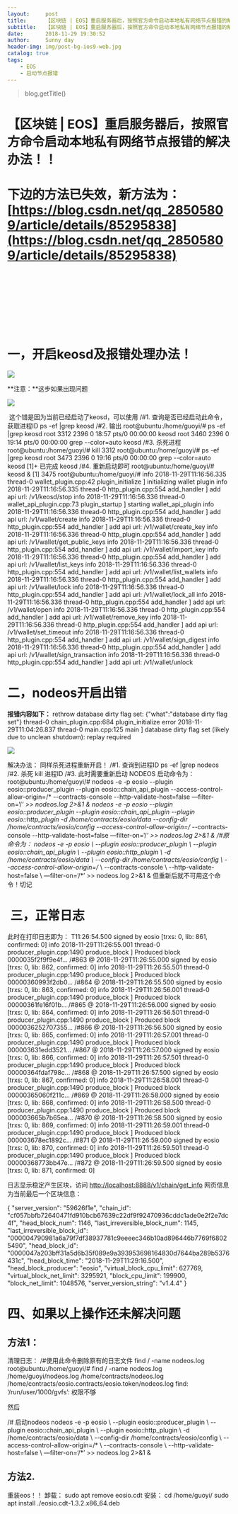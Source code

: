 ```yaml
---
layout:     post
title:      【区块链 | EOS】重启服务器后，按照官方命令启动本地私有网络节点报错的解决办法！！
subtitle:   【区块链 | EOS】重启服务器后，按照官方命令启动本地私有网络节点报错的解决办法！！
date:       2018-11-29 19:30:52
author:     Sunny day
header-img: img/post-bg-ios9-web.jpg
catalog: true
tags:
    - EOS
    - 启动节点报错
---
```

>blog.getTitle() 

# 【区块链 | EOS】重启服务器后，按照官方命令启动本地私有网络节点报错的解决办法！！


# 下边的方法已失效，新方法为：[https://blog.csdn.net/qq_28505809/article/details/85295838](https://blog.csdn.net/qq_28505809/article/details/85295838)

#  

#  

# 一，开启**keosd及报错处理办法！**

![](https://img-blog.csdnimg.cn/20181129190740540.png?x-oss-process=image/watermark,type_ZmFuZ3poZW5naGVpdGk,shadow_10,text_aHR0cHM6Ly9ibG9nLmNzZG4ubmV0L3FxXzI4NTA1ODA5,size_16,color_FFFFFF,t_70)

**注意：**这步如果出现问题 

![](https://img-blog.csdnimg.cn/20181129191112291.png?x-oss-process=image/watermark,type_ZmFuZ3poZW5naGVpdGk,shadow_10,text_aHR0cHM6Ly9ibG9nLmNzZG4ubmV0L3FxXzI4NTA1ODA5,size_16,color_FFFFFF,t_70)

 这个错是因为当前已经启动了keosd，可以使用
/#1. 查询是否已经启动此命令，获取进程ID ps -ef |grep keosd /#2. 输出 root@ubuntu:/home/guoyi/# ps -ef |grep keosd root 3312 2396 0 18:57 pts/0 00:00:00 keosd root 3460 2396 0 19:14 pts/0 00:00:00 grep --color=auto keosd /#3. 杀死进程 root@ubuntu:/home/guoyi/# kill 3312 root@ubuntu:/home/guoyi/# ps -ef |grep keosd root 3473 2396 0 19:16 pts/0 00:00:00 grep --color=auto keosd [1]+ 已完成 keosd /#4. 重新启动即可 root@ubuntu:/home/guoyi/# keosd & [1] 3475 root@ubuntu:/home/guoyi/# info 2018-11-29T11:16:56.335 thread-0 wallet_plugin.cpp:42 plugin_initialize ] initializing wallet plugin info 2018-11-29T11:16:56.335 thread-0 http_plugin.cpp:554 add_handler ] add api url: /v1/keosd/stop info 2018-11-29T11:16:56.336 thread-0 wallet_api_plugin.cpp:73 plugin_startup ] starting wallet_api_plugin info 2018-11-29T11:16:56.336 thread-0 http_plugin.cpp:554 add_handler ] add api url: /v1/wallet/create info 2018-11-29T11:16:56.336 thread-0 http_plugin.cpp:554 add_handler ] add api url: /v1/wallet/create_key info 2018-11-29T11:16:56.336 thread-0 http_plugin.cpp:554 add_handler ] add api url: /v1/wallet/get_public_keys info 2018-11-29T11:16:56.336 thread-0 http_plugin.cpp:554 add_handler ] add api url: /v1/wallet/import_key info 2018-11-29T11:16:56.336 thread-0 http_plugin.cpp:554 add_handler ] add api url: /v1/wallet/list_keys info 2018-11-29T11:16:56.336 thread-0 http_plugin.cpp:554 add_handler ] add api url: /v1/wallet/list_wallets info 2018-11-29T11:16:56.336 thread-0 http_plugin.cpp:554 add_handler ] add api url: /v1/wallet/lock info 2018-11-29T11:16:56.336 thread-0 http_plugin.cpp:554 add_handler ] add api url: /v1/wallet/lock_all info 2018-11-29T11:16:56.336 thread-0 http_plugin.cpp:554 add_handler ] add api url: /v1/wallet/open info 2018-11-29T11:16:56.336 thread-0 http_plugin.cpp:554 add_handler ] add api url: /v1/wallet/remove_key info 2018-11-29T11:16:56.336 thread-0 http_plugin.cpp:554 add_handler ] add api url: /v1/wallet/set_timeout info 2018-11-29T11:16:56.336 thread-0 http_plugin.cpp:554 add_handler ] add api url: /v1/wallet/sign_digest info 2018-11-29T11:16:56.336 thread-0 http_plugin.cpp:554 add_handler ] add api url: /v1/wallet/sign_transaction info 2018-11-29T11:16:56.336 thread-0 http_plugin.cpp:554 add_handler ] add api url: /v1/wallet/unlock

# 二，nodeos开启出错

**报错内容如下：**
rethrow database dirty flag set: {"what":"database dirty flag set"} thread-0 chain_plugin.cpp:684 plugin_initialize error 2018-11-29T11:04:26.837 thread-0 main.cpp:125 main ] database dirty flag set (likely due to unclean shutdown): replay required

![](https://img-blog.csdnimg.cn/20181129190518543.png?x-oss-process=image/watermark,type_ZmFuZ3poZW5naGVpdGk,shadow_10,text_aHR0cHM6Ly9ibG9nLmNzZG4ubmV0L3FxXzI4NTA1ODA5,size_16,color_FFFFFF,t_70)

解决办法：
同样杀死进程重新开启！ /#1. 查询到进程ID ps -ef |grep nodeos /#2. 杀死 kill 进程ID /#3. 此时需要重新启动 NODEOS 启动命令为： root@ubuntu:/home/guoyi/# nodeos -e -p eosio --plugin eosio::producer_plugin --plugin eosio::chain_api_plugin --access-control-allow-origin=/* --contracts-console --http-validate-host=false —filter-on=‘/*’ >> nodeos.log 2>&1 & nodeos -e -p eosio --plugin eosio::producer_plugin --plugin eosio::chain_api_plugin --plugin eosio::http_plugin -d /home/contracts/eosio/data --config-dir /home/contracts/eosio/config --access-control-allow-origin=/* --contracts-console --http-validate-host=false —filter-on=‘/*’ >> nodeos.log 2>&1 & /#原命令为： nodeos -e -p eosio \ --plugin eosio::producer_plugin \ --plugin eosio::chain_api_plugin \ --plugin eosio::http_plugin \ -d /home/contracts/eosio/data \ --config-dir /home/contracts/eosio/config \ --access-control-allow-origin=/* \ --contracts-console \ --http-validate-host=false \ —filter-on=‘/*’ >> nodeos.log 2>&1 & 但重新后就不可用这个命令！切记

#  三，正常日志

此时在打印日志即为：
T11:26:54.500 signed by eosio [trxs: 0, lib: 861, confirmed: 0] info 2018-11-29T11:26:55.001 thread-0 producer_plugin.cpp:1490 produce_block ] Produced block 0000035f2f9f9e4f... /#863 @ 2018-11-29T11:26:55.000 signed by eosio [trxs: 0, lib: 862, confirmed: 0] info 2018-11-29T11:26:55.501 thread-0 producer_plugin.cpp:1490 produce_block ] Produced block 00000360993f2db0... /#864 @ 2018-11-29T11:26:55.500 signed by eosio [trxs: 0, lib: 863, confirmed: 0] info 2018-11-29T11:26:56.001 thread-0 producer_plugin.cpp:1490 produce_block ] Produced block 00000361fe16f01b... /#865 @ 2018-11-29T11:26:56.000 signed by eosio [trxs: 0, lib: 864, confirmed: 0] info 2018-11-29T11:26:56.501 thread-0 producer_plugin.cpp:1490 produce_block ] Produced block 0000036252707355... /#866 @ 2018-11-29T11:26:56.500 signed by eosio [trxs: 0, lib: 865, confirmed: 0] info 2018-11-29T11:26:57.001 thread-0 producer_plugin.cpp:1490 produce_block ] Produced block 000003631edd3521... /#867 @ 2018-11-29T11:26:57.000 signed by eosio [trxs: 0, lib: 866, confirmed: 0] info 2018-11-29T11:26:57.501 thread-0 producer_plugin.cpp:1490 produce_block ] Produced block 00000364fdaf798c... /#868 @ 2018-11-29T11:26:57.500 signed by eosio [trxs: 0, lib: 867, confirmed: 0] info 2018-11-29T11:26:58.001 thread-0 producer_plugin.cpp:1490 produce_block ] Produced block 00000365060f211c... /#869 @ 2018-11-29T11:26:58.000 signed by eosio [trxs: 0, lib: 868, confirmed: 0] info 2018-11-29T11:26:58.500 thread-0 producer_plugin.cpp:1490 produce_block ] Produced block 000003665b7b65ea... /#870 @ 2018-11-29T11:26:58.500 signed by eosio [trxs: 0, lib: 869, confirmed: 0] info 2018-11-29T11:26:59.001 thread-0 producer_plugin.cpp:1490 produce_block ] Produced block 000003678ec1892c... /#871 @ 2018-11-29T11:26:59.000 signed by eosio [trxs: 0, lib: 870, confirmed: 0] info 2018-11-29T11:26:59.501 thread-0 producer_plugin.cpp:1490 produce_block ] Produced block 00000368773bb47e... /#872 @ 2018-11-29T11:26:59.500 signed by eosio [trxs: 0, lib: 871, confirmed: 0]

日志显示稳定产生区块，访问 [http://localhost:8888/v1/chain/get_info](http://localhost:8888/v1/chain/get_info) 网页信息为当前最后一个区块信息：

{ "server_version": "59626f1e", "chain_id": "cf057bbfb72640471fd910bcb67639c22df9f92470936cddc1ade0e2f2e7dc4f", "head_block_num": 1146, "last_irreversible_block_num": 1145, "last_irreversible_block_id": "000004790981a6a79f7df38937781c9eeeec346b10ad896446b7769f68025490", "head_block_id": "0000047a203bff31a5d6b35f089e9a393953698164830d7644ba289b5376431c", "head_block_time": "2018-11-29T11:29:16.500", "head_block_producer": "eosio", "virtual_block_cpu_limit": 627769, "virtual_block_net_limit": 3295921, "block_cpu_limit": 199900, "block_net_limit": 1048576, "server_version_string": "v1.4.4" }

# 四、如果以上操作还未解决问题

## 方法1：

清理日志：
/#使用此命令删除原有的日志文件 find / -name nodeos.log root@ubuntu:/home/guoyi/# find / -name nodeos.log /home/guoyi/nodeos.log /home/contracts/nodeos.log /home/contracts/eosio.contracts/eosio.token/nodeos.log find: ‘/run/user/1000/gvfs’: 权限不够

然后

/# 启动nodeos nodeos -e -p eosio \ --plugin eosio::producer_plugin \ --plugin eosio::chain_api_plugin \ --plugin eosio::http_plugin \ -d /home/contracts/eosio/data \ --config-dir /home/contracts/eosio/config \ --access-control-allow-origin=/* \ --contracts-console \ --http-validate-host=false \ —filter-on=‘/*’ >> nodeos.log 2>&1 &

## 方法2. 

重装eos！！
卸载： sudo apt remove eosio.cdt 安装： cd /home/guoyi/ sudo apt install ./eosio.cdt-1.3.2.x86_64.deb

 


